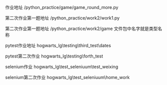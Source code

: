 作业地址 /python_practice/game/game_round_more.py

第二次作业第一题地址 /python_practice/work2/work1.py

第二次作业第一题地址 /python_practice/work2/game 文件包中名字就是类型名称

pytest作业地址 hogwarts_lg\testing\third_test\dates

pytest第二次作业 hogwarts_lg\testing\forth_test

selenium作业 hogwarts_lg\test_seleniuum\test_weixing

selenium第二次作业 hogwarts_lg\test_seleniuum\home_work